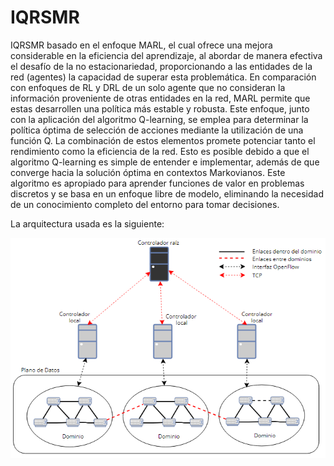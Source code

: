 # IQRSMR

IQRSMR basado en el enfoque MARL, el cual ofrece una mejora considerable en la eficiencia del aprendizaje, al abordar de manera efectiva el desafío
de la no estacionariedad, proporcionando a las entidades de la red (agentes) la capacidad de superar esta problemática. En comparación con enfoques
de RL y DRL de un solo agente que no consideran la información proveniente de otras entidades en la red, MARL permite que estas desarrollen una
política más estable y robusta. Este enfoque, junto con la aplicación del algoritmo Q-learning, se emplea para determinar la política óptima de
selección de acciones mediante la utilización de una función Q. La combinación de estos elementos promete potenciar tanto el rendimiento como la 
eficiencia de la red. Esto es posible debido a que el algoritmo Q-learning es simple de entender e implementar, además de que converge hacia la 
solución óptima en contextos Markovianos. Este algoritmo es apropiado para aprender funciones de valor en problemas discretos y se basa en un 
enfoque libre de modelo, eliminando la necesidad de un conocimiento completo del entorno para tomar decisiones.

La arquitectura usada es la siguiente:

![Topologia](https://github.com/JuJoCa/IQRSMR/blob/main/img/topologia.PNG)
